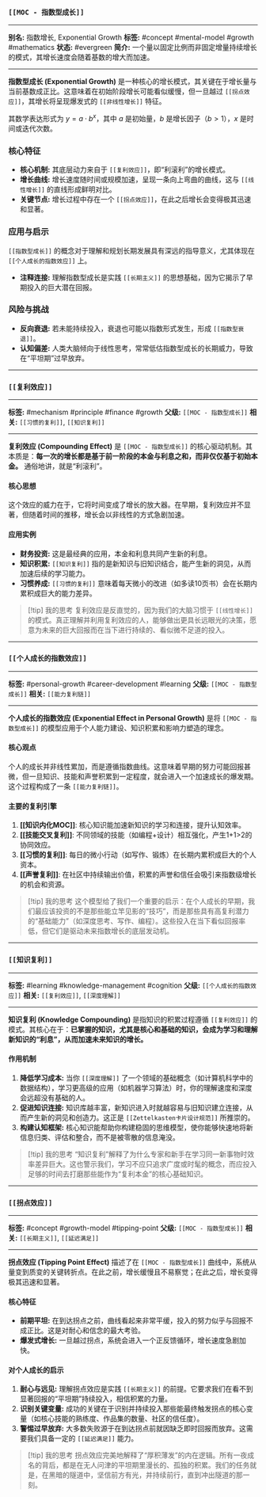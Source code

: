 ### `[[MOC - 指数型成长]]`

---
**别名:** 指数增长, Exponential Growth
**标签:** #concept #mental-model #growth #mathematics
**状态:** #evergreen
**简介:** 一个量以固定比例而非固定增量持续增长的模式，其增长速度会随着基数的增大而加速。

---

**指数型成长 (Exponential Growth)** 是一种核心的增长模式，其关键在于增长量与当前基数成正比。这意味着在初始阶段增长可能看似缓慢，但一旦越过 `[[拐点效应]]`，其增长将呈现爆发式的 `[[非线性增长]]` 特征。

其数学表达形式为 $y = a \cdot b^x$，其中 $a$ 是初始量，$b$ 是增长因子（$b > 1$），$x$ 是时间或迭代次数。

### 核心特征

*   **核心机制:** 其底层动力来自于 `[[复利效应]]`，即“利滚利”的增长模式。
*   **增长曲线:** 增长速度随时间或规模加速，呈现一条向上弯曲的曲线，这与 `[[线性增长]]` 的直线形成鲜明对比。
*   **关键节点:** 增长过程中存在一个 `[[拐点效应]]`，在此之后增长会变得极其迅速和显著。

### 应用与启示

`[[指数型成长]]` 的概念对于理解和规划长期发展具有深远的指导意义，尤其体现在 `[[个人成长的指数效应]]` 上。

*   **注释连接:** 理解指数型成长是实践 `[[长期主义]]` 的思想基础，因为它揭示了早期投入的巨大潜在回报。

### 风险与挑战

*   **反向衰退:** 若未能持续投入，衰退也可能以指数形式发生，形成 `[[指数型衰退]]`。
*   **认知偏差:** 人类大脑倾向于线性思考，常常低估指数型成长的长期威力，导致在“平坦期”过早放弃。

---
### `[[复利效应]]`

---
**标签:** #mechanism #principle #finance #growth
**父级:** `[[MOC - 指数型成长]]`
**相关:** `[[习惯的复利]]`, `[[知识复利]]`

---

**复利效应 (Compounding Effect)** 是 `[[MOC - 指数型成长]]` 的核心驱动机制。其本质是：**每一次的增长都是基于前一阶段的本金与利息之和，而非仅仅基于初始本金。** 通俗地讲，就是“利滚利”。

#### 核心思想
这个效应的威力在于，它将时间变成了增长的放大器。在早期，复利效应并不显著，但随着时间的推移，增长会以非线性的方式急剧加速。

#### 应用实例
*   **财务投资:** 这是最经典的应用，本金和利息共同产生新的利息。
*   **知识积累:** `[[知识复利]]` 指的是新知识与旧知识结合，能产生新的洞见，从而加速后续的学习能力。
*   **习惯养成:** `[[习惯的复利]]` 意味着每天微小的改进（如多读10页书）会在长期内累积成巨大的能力差异。

> [!tip] 我的思考
> 复利效应是反直觉的，因为我们的大脑习惯于 `[[线性增长]]` 的模式。真正理解并利用复利效应的人，能够做出更具长远眼光的决策，愿意为未来的巨大回报而在当下进行持续的、看似微不足道的投入。

---
### `[[个人成长的指数效应]]`

---
**标签:** #personal-growth #career-development #learning
**父级:** `[[MOC - 指数型成长]]`
**相关:** `[[能力复利链]]`

---

**个人成长的指数效应 (Exponential Effect in Personal Growth)** 是将 `[[MOC - 指数型成长]]` 的模型应用于个人能力建设、知识积累和影响力塑造的理念。

#### 核心观点
个人的成长并非线性累加，而是遵循指数曲线。这意味着早期的努力可能回报甚微，但一旦知识、技能和声誉积累到一定程度，就会进入一个加速成长的爆发期。这个过程构成了一条 `[[能力复利链]]`。

#### 主要的复利引擎
1.  **[[知识内化MOC]]**: 核心知识能加速新知识的学习和连接，提升认知效率。
2.  **[[技能交叉复利]]**: 不同领域的技能（如编程+设计）相互强化，产生1+1>2的协同效应。
3.  **[[习惯的复利]]**: 每日的微小行动（如写作、锻炼）在长期内累积成巨大的个人资本。
4.  **[[声誉复利]]**: 在社区中持续输出价值，积累的声誉和信任会吸引来指数级增长的机会和资源。

> [!tip] 我的思考
> 这个模型给了我们一个重要的启示：在个人成长的早期，我们最应该投资的不是那些能立竿见影的“技巧”，而是那些具有高复利潜力的“基础能力”（如深度思考、写作、编程）。这些投入在当下看似回报率低，但它们是驱动未来指数增长的底层发动机。

---
### `[[知识复利]]`

---
**标签:** #learning #knowledge-management #cognition
**父级:** `[[个人成长的指数效应]]`
**相关:** `[[复利效应]]`, `[[深度理解]]`

---

**知识复利 (Knowledge Compounding)** 是指知识的积累过程遵循 `[[复利效应]]` 的模式。其核心在于：**已掌握的知识，尤其是核心和基础的知识，会成为学习和理解新知识的“利息”，从而加速未来知识的增长。**

#### 作用机制
1.  **降低学习成本:** 当你 `[[深度理解]]` 了一个领域的基础概念（如计算机科学中的数据结构），学习更高级的应用（如机器学习算法）时，你的理解速度和深度会远超没有基础的人。
2.  **促进知识连接:** 知识库越丰富，新知识进入时就越容易与旧知识建立连接，从而产生新的洞见和创造力。这正是 `[[Zettelkasten卡片设计规范]]` 所推崇的。
3.  **构建认知框架:** 核心知识能帮助你构建稳固的思维模型，使你能够快速地将新信息归类、评估和整合，而不是被零散的信息淹没。

> [!tip] 我的思考
> “知识复利”解释了为什么专家和新手在学习同一新事物时效率差异巨大。这也警示我们，学习不应只追求广度或时髦的概念，而应投入足够的时间去打磨那些能作为“复利本金”的核心基础知识。

---
### `[[拐点效应]]`

---
**标签:** #concept #growth-model #tipping-point
**父级:** `[[MOC - 指数型成长]]`
**相关:** `[[长期主义]]`, `[[延迟满足]]`

---

**拐点效应 (Tipping Point Effect)** 描述了在 `[[MOC - 指数型成长]]` 曲线中，系统从量变到质变的关键转折点。在此之前，增长缓慢且不易察觉；在此之后，增长变得极其迅速和显著。

#### 核心特征
*   **前期平坦:** 在到达拐点之前，曲线看起来非常平缓，投入的努力似乎与回报不成正比。这是对耐心和信念的最大考验。
*   **爆发式增长:** 一旦越过拐点，系统会进入一个正反馈循环，增长速度急剧加快。

#### 对个人成长的启示
1.  **耐心与远见:** 理解拐点效应是实践 `[[长期主义]]` 的前提。它要求我们在看不到显著回报的“平坦期”持续投入，相信积累的力量。
2.  **识别关键变量:** 成功的关键在于识别并持续投入那些能最终触发拐点的核心变量（如核心技能的熟练度、作品集的数量、社区的信任度）。
3.  **警惕过早放弃:** 大多数失败源于在到达拐点前就因缺乏即时回报而放弃。这需要我们具备一定的 `[[延迟满足]]` 能力。

> [!tip] 我的思考
> 拐点效应完美地解释了“厚积薄发”的内在逻辑。所有一夜成名的背后，都是在无人问津的平坦期里漫长的、孤独的积累。我们的任务就是，在黑暗的隧道中，坚信前方有光，并持续前行，直到冲出隧道的那一刻。